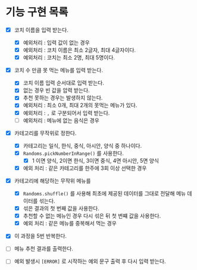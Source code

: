 # 기능 구현 목록
- [X] 코치 이름을 입력 받는다.
  - [X] 예외처리 : 입력 값이 없는 경우
  - [X] 예외처리 : 코치 이름은 최소 2글자, 최대 4글자이다.
  - [X] 예외처리 : 코치는 최소 2명, 최대 5명이다.

- [X] 코치 수 만큼 못 먹는 메뉴를 입력 받는다.
  - [X] 코치 이름 입력 순서대로 입력 받는다.
  - [X] 없는 경우 빈 값을 압력 받는다.
  - [X] 추천 못하는 경우는 발생하지 않는다.
  - [X] 예외처리 : 최소 0개, 최대 2개의 못먹는 메뉴가 있다.
  - [X] 예외처리 : `,` 로 구분되어서 입력 받는다.
  - [ ] 예외처리 : 메뉴에 없는 음식은 경우
  
- [X] 카테고리를 무작위로 정한다.
  - [X] 카테고리는 일식, 한식, 중식, 아시안, 양식 중 하나이다.
  - [X] `Randoms.pickNumberInRange()` 를 사용한다.
    - [X] 1 이면 양식, 2이면 한식, 3이면 중식, 4면 아시안, 5면 양식
  - [X] 예외 처리 : 같은 카테고리를 한주에 3회 이상 선택한 경우
- [X] 카테고리에 해당하는 무작위 메뉴를
  - [X] `Randoms.shuffle()` 를 사용해 최초에 제공된 데이터를 그대로 전달해 메뉴 데이터를 섞는다.
  - [X] 섞은 결과의 첫 번째 값을 사용한다.
  - [X] 추천할 수 없는 메뉴인 경우 다시 섞은 뒤 첫 번쨰 값을 사용한다.
  - [X] 예외 처리 : 같은 메뉴를 중복해서 먹는 경우
- [X] 이 과정을 5번 반복한다.

- [ ] 메뉴 추천 결과를 출력한다.
- [ ] 예외 발생시 `[ERROR]` 로 시작하는 예외 문구 출력 후 다시 입력 받는다.


